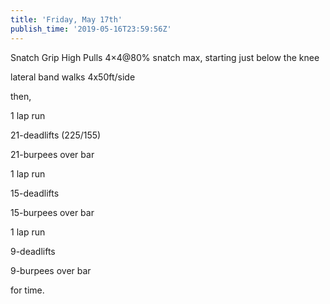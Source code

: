 ```yaml
---
title: 'Friday, May 17th'
publish_time: '2019-05-16T23:59:56Z'
---
```


Snatch Grip High Pulls 4×4\@80% snatch max, starting just below the knee

lateral band walks 4x50ft/side

then,

1 lap run

21-deadlifts (225/155)

21-burpees over bar

1 lap run

15-deadlifts

15-burpees over bar

1 lap run

9-deadlifts

9-burpees over bar

for time.
